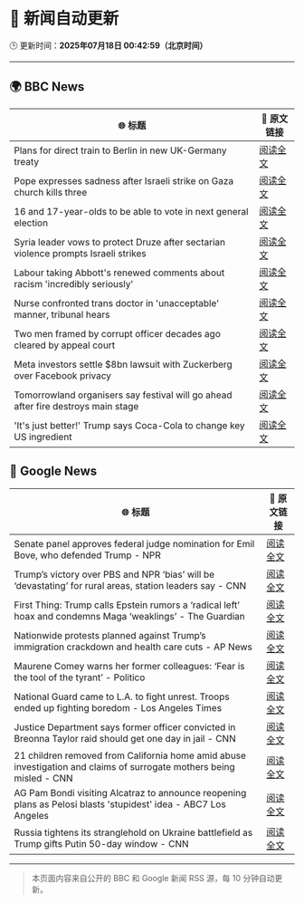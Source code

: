 # 🧠 新闻自动更新

🕒 更新时间：**2025年07月18日 00:42:59（北京时间）**

---

## 🌍 BBC News

| 🌐 标题 | 🔗 原文链接 |
|--------|-------------|
| Plans for direct train to Berlin in new UK-Germany treaty | [阅读全文](https://www.bbc.com/news/articles/cq6m10g7e35o) |
| Pope expresses sadness after Israeli strike on Gaza church kills three | [阅读全文](https://www.bbc.com/news/articles/c8xvnlpx2dxo) |
| 16 and 17-year-olds to be able to vote in next general election | [阅读全文](https://www.bbc.com/news/articles/c628ep4j5kno) |
| Syria leader vows to protect Druze after sectarian violence prompts Israeli strikes | [阅读全文](https://www.bbc.com/news/articles/cg5z3jqe673o) |
| Labour taking Abbott's renewed comments about racism 'incredibly seriously' | [阅读全文](https://www.bbc.com/news/articles/cwye24vjnn8o) |
| Nurse confronted trans doctor in 'unacceptable' manner, tribunal hears | [阅读全文](https://www.bbc.com/news/articles/c4g2xz2wwwwo) |
| Two men framed by corrupt officer decades ago cleared by appeal court | [阅读全文](https://www.bbc.com/news/articles/c5ylzyr8gpko) |
| Meta investors settle $8bn lawsuit with Zuckerberg over Facebook privacy | [阅读全文](https://www.bbc.com/news/articles/cx2jmledvr3o) |
| Tomorrowland organisers say festival will go ahead after fire destroys main stage | [阅读全文](https://www.bbc.com/news/articles/cpwqewyrw57o) |
| 'It's just better!' Trump says Coca-Cola to change key US ingredient | [阅读全文](https://www.bbc.com/news/articles/czxe59zl8qzo) |

## 📰 Google News

| 🌐 标题 | 🔗 原文链接 |
|--------|-------------|
| Senate panel approves federal judge nomination for Emil Bove, who defended Trump - NPR | [阅读全文](https://news.google.com/rss/articles/CBMidEFVX3lxTE82cnNHWnNqeDY2ZU1DWlF2NG1PRm1XQ0RXVGpmN3RSX2Q1U0FPNjJhRTZNM3dkU0xOZVpmTHJGYUZmd0tVTDBzSEVINnZUblF0cXdLX1ozaWFQMmNvNHVXdEhoZ1lZNkRTYU1EOHRTSVJ0Znd2?oc=5) |
| Trump’s victory over PBS and NPR ‘bias’ will be ‘devastating’ for rural areas, station leaders say - CNN | [阅读全文](https://news.google.com/rss/articles/CBMijwFBVV95cUxQVEc4V1ZMeG0waFkwMDVjcWF5S21lcE9ZdXpqY0MyMDkxVzMxbVpaNzNZcnkyZDJSYnZ2b0R5eUFXNFRxb1JUTFl6THlhZXM1TFctcGN4cEZFcW9xaUhMZUtFREttZ0ZqNnhyRkotUlJYNUcwbGF1UmVvVDdZWXZXRk12bWdDc3lMS2k3UTVTc9IBlAFBVV95cUxNVjk3RUs4WURZcTBhSmJETS1KMGg3dENSbE1jRHgwYTBOZjQyR1dkTHdpd2hFcHVhR3duZ2xWRzZFVnBOZVdyTHcyM2xUbk44enZEVXl4WGc0LWVObFh0Wk1fU3NaQ3JsTjZGRkdaYS12cmNpUlE2YkRyNkJPWWI4NFNzUUhiTm9vcXhwdXJVZ2F2OVZq?oc=5) |
| First Thing: Trump calls Epstein rumors a ‘radical left’ hoax and condemns Maga ‘weaklings’ - The Guardian | [阅读全文](https://news.google.com/rss/articles/CBMizwFBVV95cUxOWUZ2bmdUN0ZlbVFpV1dZS3FORmd0TUlieElBd3hoUWRZanJJRXF1a3BuRk11LTRWd3p6UFc2UUtnR3NJcjM5a0J4dzFuQ0FDNTJFLVRwNWlsYmVSVnIwbjMySGtkbTBTS1loc3FXZFVTTWZwSkNRd3drUXByUVBUYnVmZ1lEV3pzdVRNdk9UOUFlSGp3ZDlBVHhOQm16ak5LYWk5b2NPY3FVV0Vocm1wdjFEOVY4RHlXaHFKWEcxSlJxc09GS2ZnTzhiaHVaRU0?oc=5) |
| Nationwide protests planned against Trump’s immigration crackdown and health care cuts - AP News | [阅读全文](https://news.google.com/rss/articles/CBMipwFBVV95cUxNNzE3a1hoTHV3MUxDQTF4Y0N5Z01RelM4NU94QzA2ZEE1SV9VU0F1MW1WWEJ5QmpHYncwNXQyUWZBa0VDM1FscGE0UVBQSVhXN2FaUDR2VjB0Q2hPSkgzbmExS0U5akY3bzgyc1gzS2NIeE5EUV8tXzh3R1JHMlRWSDdsTDQ1cHRKUmJGZkY4bkZuUXZoQzVBTXRTa0RlLWVILTNDc3ZWTQ?oc=5) |
| Maurene Comey warns her former colleagues: ‘Fear is the tool of the tyrant’ - Politico | [阅读全文](https://news.google.com/rss/articles/CBMigwFBVV95cUxNcEVyZk9mV19YQVZ0NFNiTDVmOXdfeU1oTEExRGJUQldjQWstUUhGZkotMURobnItR1NmbW5pZEN4RXctQlR5dkxJRV9pSDFrSmlkdGlycEhDdkVkcS1MTUZRcWlSQ1pqTFJ5eFdNNHh1OWNMXzZNeVdPc3JYRUMtbDFqNA?oc=5) |
| National Guard came to L.A. to fight unrest. Troops ended up fighting boredom - Los Angeles Times | [阅读全文](https://news.google.com/rss/articles/CBMimwFBVV95cUxQV2dvbG1WMTZkYkxuNTlCUnJZRjJYY2VIdERQcGI1OGlTWDh2WWZzRGxJUHhIQ3FXbVo0bXVSc0hwMWZGakpVZUxQREZwVi1DRkVjMDA1c3BqLVhyZEZwYzBJUG9QVVUzaG0tdDVDeE8yMFhfZl9KQU9YVEtIMVo2QWQybGFSNHkxRE4zSHJQc2ZlYTBuQ18xMUQyYw?oc=5) |
| Justice Department says former officer convicted in Breonna Taylor raid should get one day in jail - CNN | [阅读全文](https://news.google.com/rss/articles/CBMioAFBVV95cUxPY0oyYVVTbnF4TjhjdmVuWEJLbUczTEVXQlY5cE5xNnUzYTBQS1UyMGhMWVJONEVxcTFzQUZ0dHBXcUw5Ry1LVDlfZHh0cU5YTXZNU2haWG91WjE2dVBoU3BVdUI5X0QtbXY5UFVFbG9hX25ILTR0VVQ0aGd6SGFmUUVyRmg3ZXVjTDhKS24xT1hiSzNXd2dXM2xXWXl1eDdZ0gGmAUFVX3lxTE4zUmxydEJZMHUwMW9ONC1yak9tZEdscWxiQkFyQ2Jxc1R4d1Vjb2F1cFNUUlZCcE1jR0NyWUY0cFAtbG9pdW9YQlY5d1RNelk5bkszT1k5bXdzeVNMMXE0dG14c3hNcHFVaVBTTHpMbC1aYzY4bWpzMEczTXdHb2xhQm5JMGVnaXNGNDY2X3JuZ2R1WTk5TGtXdTRLYWlNdXlXbV9qc3c?oc=5) |
| 21 children removed from California home amid abuse investigation and claims of surrogate mothers being misled - CNN | [阅读全文](https://news.google.com/rss/articles/CBMiiAFBVV95cUxQcjQxZGJWRy1DOTZtaURuenY3c2ZueEJ2ZDBQQU44WGtFbHktLUFqbW10djhqbkFTYXMwX3hZVmtsMzIwVGVQeVg2VWVyNTcxWDFRRUJJRUZnNl9kMWQ2SUFMcy1COFZjSGJGcjVLbzdNNFc1SjduN04xeG9aYXBoVFo5aGhMOWFW0gGOAUFVX3lxTE1TS1UxVUlxc1hHeGxscEhSLVFPSjBfTzBNNU05emgxSFh1WnluSHpoRWQzZlEzZi1UNDJfeDAtazV3T2d5S3lna2hiM0s5Qk1aV0JDVW0tVGRQOUJxWWp0NjMwZ1VrUEgycHZ5dERhc2dxZWJNejFSUTc4aU9CbUJqV05pWnkyMXpycFFzOGc?oc=5) |
| AG Pam Bondi visiting Alcatraz to announce reopening plans as Pelosi blasts 'stupidest' idea - ABC7 Los Angeles | [阅读全文](https://news.google.com/rss/articles/CBMi4wFBVV95cUxORHV2MUY1dS1KampQaFFUVUxvLXNHQ3I5dldyX0N4UFRRUDZkbEFvbjNKbHE3Nnl3Ny1ySjlYeWIxUnBDbldpZlVWUF94c2o3THRXSXVrZzhKMk9JazR0S3QycFAwdTRkZ0hvb1E3SklRa2NuclRoWkxTa0I2R2dqaXRXeHdyN0tVLUM3eU5Jb2Y3NkxDODFCMU9FaFR1TWxMQmdQdzYwN3F1dGdvMEU4TEw1STdCOWFKTGxURVFtYjJUWklxQWJNcXd2MWIyby03UzBsOHQ1d3VKTEh5UXkwUU9Daw?oc=5) |
| Russia tightens its stranglehold on Ukraine battlefield as Trump gifts Putin 50-day window - CNN | [阅读全文](https://news.google.com/rss/articles/CBMijAFBVV95cUxQZHpuWnlTQjFfZUc2YWplVUFHVXNtMVdzNzhoUE1KaVJ2M29SX2t5cDBzVERpUU53VU1ZZzVWQnJrU0o0VXpnLWpFSDVOSnlnZlVISzE2Z1NxU1VaRVFGaFhjWEpLY241QnM4eGF5VVNtdTRZemFjVXVKTWRTZVJlcld0Zk1PQVBBbjE1edIBkgFBVV95cUxOcm9ZeklBMDRGdmlNLWEtR0NLOW92eUlWb0IzNDRLeVFQMi0zVFJZdGhLeEMtakhsVzVXOFQ0bkFlN3U0Um0xUm1VN3hkTXRaMGh2ckFDRU9EQWRkWVB0eFFlTXFMeVZvaE5qZTdqV3RfVzNoazF6U0szRFpEcWNVZE8zeFpkR0hZczBqTjdXMzdqQQ?oc=5) |

---
> 本页面内容来自公开的 BBC 和 Google 新闻 RSS 源，每 10 分钟自动更新。